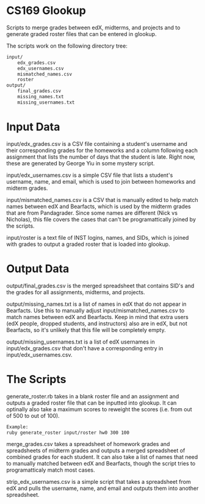 CS169 Glookup
=============

Scripts to merge grades between edX, midterms, and projects and to generate graded roster files that can be entered in glookup.

The scripts work on the following directory tree:
```sh
input/
    edx_grades.csv
    edx_usernames.csv
    mismatched_names.csv
    roster
output/
    final_grades.csv
    missing_names.txt
    missing_usernames.txt
```

Input Data
==========

input/edx_grades.csv is a CSV file containing a student's username and their corresponding grades for the homeworks and a column following each assignment that lists the number of days that the student is late. Right now, these are generated by George Yiu in some mystery script.

input/edx_usernames.csv is a simple CSV file that lists a student's username, name, and email, which is used to join between homeworks and midterm grades.

input/mismatched_names.csv is a CSV that is manually edited to help match names between edX and Bearfacts, which is used by the midterm grades that are from Pandagrader. Since some names are different (Nick vs Nicholas), this file covers the cases that can't be programattically joined by the scripts.

input/roster is a text file of INST logins, names, and SIDs, which is joined with grades to output a graded roster that is loaded into glookup.

Output Data
===========

output/final_grades.csv is the merged spreadsheet that contains SID's and the grades for all assignments, midterms, and projects.

output/missing_names.txt is a list of names in edX that do not appear in Bearfacts. Use this to manually adjust input/mismatched_names.csv to match names between edX and Bearfacts. Keep in mind that extra users (edX people, dropped students, and instructors) also are in edX, but not Bearfacts, so it's unlikely that this file will be completely empty.

output/missing_usernames.txt is a list of edX usernames in input/edx_grades.csv that don't have a corresponding entry in input/edx_usernames.csv.

The Scripts
===========
generate_roster.rb takes in a blank roster file and an assignment and outputs a graded roster file that can be inputted into glookup. It can optinally also take a maximum scores to reweight the scores (i.e. from out of 500 to out of 100).

```sh
Example:
ruby generate_roster input/roster hw0 300 100
```

merge_grades.csv takes a spreadsheet of homework grades and spreadsheets of midterm grades and outputs a merged spreadsheet of combined grades for each student. It can also take a list of names that need to manually matched between edX and Bearfacts, though the script tries to programatticaly match most cases.


strip_edx_usernames.csv is a simple script that takes a spreadsheet from edX and pulls the username, name, and email and outputs them into another spreadsheet.

  [alec hoey]: http://github.com/alechoey
  [1]: http://daringfireball.net/projects/markdown/
  [Marked]: https://github.com/chjj/marked
  [ace editor]: http://ace.ajax.org
  [node.js]: http://nodejs.org
  [Twitter Bootstrap]: http://twitter.github.com/bootstrap/
  [keymaster.js]: https://github.com/madrobby/keymaster
  [jQuery]: http://jquery.com  
  [@tjholowaychuk]: http://twitter.com/tjholowaychuk
  [express]: http://expressjs.com

